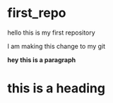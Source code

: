 # first_repo
hello this is my first repository

I am making this change to my git 
<b>
<p>
hey this is a paragraph
</p>

<h1>
this is a heading 
</h1>

